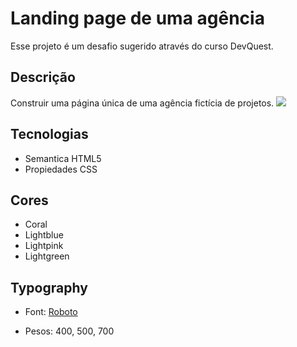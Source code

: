 # Landing page de uma agência

Esse projeto é um desafio sugerido através do curso DevQuest. 

## Descrição
Construir uma página única de uma agência fictícia de projetos.
<img src="./design/animacao-desktop.gif">

## Tecnologias
- Semantica HTML5
- Propiedades CSS

## Cores
- Coral
- Lightblue
- Lightpink
- Lightgreen

## Typography

-  Font: [Roboto](https://fonts.google.com/specimen/Roboto)

- Pesos: 400, 500, 700